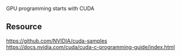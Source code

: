 GPU programming starts with CUDA


## Resource

https://github.com/NVIDIA/cuda-samples
https://docs.nvidia.com/cuda/cuda-c-programming-guide/index.html